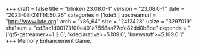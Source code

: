 +++
draft = false
title = "blinken 23.08.0-1"
version = "23.08.0-1"
date = "2023-08-24T14:50:26"
categories = ['kde5']
upstreamurl = "http://www.kde.org"
arch = "x86_64"
size = "2412428"
usize = "3297019"
sha1sum = "cd3ac1d00173f00e401a7558aa77cfe82dd0b8be"
depends = "['qt5-gstreamer>=1.2.0', 'kdeclarative>=5.109.0', 'knewstuff>=5.109.0']"
+++
Memory Enhancement Game.